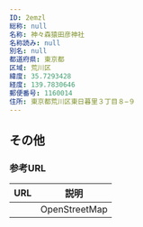 ```yaml
---
ID: 2emzl
総称: null
名称: 神々森猿田彦神社
名称読み: null
別名: null
都道府県: 東京都
区域: 荒川区
緯度: 35.7293428
経度: 139.7830646
郵便番号: 1160014
住所: 東京都荒川区東日暮里３丁目８−９
---
```


## その他

### 参考URL

| URL | 説明          |
| --- | ------------- |
|     | OpenStreetMap |
